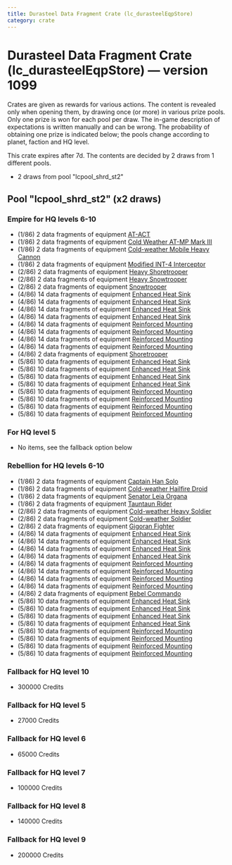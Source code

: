 ```yaml
---
title: Durasteel Data Fragment Crate (lc_durasteelEqpStore)
category: crate
---
```


# Durasteel Data Fragment Crate (lc_durasteelEqpStore) — version 1099

Crates are given as rewards for various actions. The content is revealed only when opening them, by drawing once (or more) in various prize pools. Only one prize is won for each pool per draw. The in-game description of expectations is written manually and can be wrong. The probability of obtaining one prize is indicated below; the pools change according to planet, faction and HQ level.

This crate expires after 7d. The contents are decided by 2 draws from 1 different pools.
  * 2 draws from pool "lcpool_shrd_st2"

## Pool "lcpool_shrd_st2" (x2 draws)

### Empire for HQ levels 6-10

  * (1/86) 2 data fragments of equipment [AT-ACT](eqpEmpireCargoGreatDane)
  * (1/86) 2 data fragments of equipment [Cold Weather AT-MP Mark III](eqpEmpireArcticATMP)
  * (1/86) 2 data fragments of equipment [Cold-weather Mobile Heavy Cannon](eqpEmpireArcticMHC)
  * (1/86) 2 data fragments of equipment [Modified INT-4 Interceptor](eqpEmpireArcticINT4)
  * (2/86) 2 data fragments of equipment [Heavy Shoretrooper](eqpEmpirePentagonHeavyTrooper)
  * (2/86) 2 data fragments of equipment [Heavy Snowtrooper](eqpEmpireHeavySnowtrooper)
  * (2/86) 2 data fragments of equipment [Snowtrooper](eqpEmpireSnowtrooper)
  * (4/86) 14 data fragments of equipment [Enhanced Heat Sink](eqpEmpireBurstTurretDamage)
  * (4/86) 14 data fragments of equipment [Enhanced Heat Sink](eqpEmpireMortarTurretDamage)
  * (4/86) 14 data fragments of equipment [Enhanced Heat Sink](eqpEmpireRapidFireTurretDamage)
  * (4/86) 14 data fragments of equipment [Enhanced Heat Sink](eqpEmpireRocketTurretDamage)
  * (4/86) 14 data fragments of equipment [Reinforced Mounting](eqpEmpireBurstTurretHealth)
  * (4/86) 14 data fragments of equipment [Reinforced Mounting](eqpEmpireMortarTurretHealth)
  * (4/86) 14 data fragments of equipment [Reinforced Mounting](eqpEmpireRapidFireTurretHealth)
  * (4/86) 14 data fragments of equipment [Reinforced Mounting](eqpEmpireRocketTurretHealth)
  * (4/86) 2 data fragments of equipment [Shoretrooper](eqpEmpirePentagonTrooper)
  * (5/86) 10 data fragments of equipment [Enhanced Heat Sink](eqpEmpireBurstTurretDamage)
  * (5/86) 10 data fragments of equipment [Enhanced Heat Sink](eqpEmpireMortarTurretDamage)
  * (5/86) 10 data fragments of equipment [Enhanced Heat Sink](eqpEmpireRapidFireTurretDamage)
  * (5/86) 10 data fragments of equipment [Enhanced Heat Sink](eqpEmpireRocketTurretDamage)
  * (5/86) 10 data fragments of equipment [Reinforced Mounting](eqpEmpireBurstTurretHealth)
  * (5/86) 10 data fragments of equipment [Reinforced Mounting](eqpEmpireMortarTurretHealth)
  * (5/86) 10 data fragments of equipment [Reinforced Mounting](eqpEmpireRapidFireTurretHealth)
  * (5/86) 10 data fragments of equipment [Reinforced Mounting](eqpEmpireRocketTurretHealth)

### For HQ level 5

  * No items, see the fallback option below

### Rebellion for HQ levels 6-10

  * (1/86) 2 data fragments of equipment [Captain Han Solo](eqpRebelCaptainSolo)
  * (1/86) 2 data fragments of equipment [Cold-weather Hailfire Droid](eqpRebelArcticHailfire)
  * (1/86) 2 data fragments of equipment [Senator Leia Organa](eqpRebelDiplomat)
  * (1/86) 2 data fragments of equipment [Tauntaun Rider](eqpRebelTauntaun)
  * (2/86) 2 data fragments of equipment [Cold-weather Heavy Soldier](eqpRebelEchoBaseHeavySoldier)
  * (2/86) 2 data fragments of equipment [Cold-weather Soldier](eqpRebelEchoBaseSoldier)
  * (2/86) 2 data fragments of equipment [Gigoran Fighter](eqpRebelShaggyAlien)
  * (4/86) 14 data fragments of equipment [Enhanced Heat Sink](eqpRebelBurstTurretDamage)
  * (4/86) 14 data fragments of equipment [Enhanced Heat Sink](eqpRebelMortarTurretDamage)
  * (4/86) 14 data fragments of equipment [Enhanced Heat Sink](eqpRebelRapidFireTurretDamage)
  * (4/86) 14 data fragments of equipment [Enhanced Heat Sink](eqpRebelRocketTurretDamage)
  * (4/86) 14 data fragments of equipment [Reinforced Mounting](eqpRebelBurstTurretHealth)
  * (4/86) 14 data fragments of equipment [Reinforced Mounting](eqpRebelMortarTurretHealth)
  * (4/86) 14 data fragments of equipment [Reinforced Mounting](eqpRebelRapidFireTurretHealth)
  * (4/86) 14 data fragments of equipment [Reinforced Mounting](eqpRebelRocketTurretHealth)
  * (4/86) 2 data fragments of equipment [Rebel Commando](eqpRebelPentagonSoldier)
  * (5/86) 10 data fragments of equipment [Enhanced Heat Sink](eqpRebelBurstTurretDamage)
  * (5/86) 10 data fragments of equipment [Enhanced Heat Sink](eqpRebelMortarTurretDamage)
  * (5/86) 10 data fragments of equipment [Enhanced Heat Sink](eqpRebelRapidFireTurretDamage)
  * (5/86) 10 data fragments of equipment [Enhanced Heat Sink](eqpRebelRocketTurretDamage)
  * (5/86) 10 data fragments of equipment [Reinforced Mounting](eqpRebelBurstTurretHealth)
  * (5/86) 10 data fragments of equipment [Reinforced Mounting](eqpRebelMortarTurretHealth)
  * (5/86) 10 data fragments of equipment [Reinforced Mounting](eqpRebelRapidFireTurretHealth)
  * (5/86) 10 data fragments of equipment [Reinforced Mounting](eqpRebelRocketTurretHealth)

### Fallback for HQ level 10

  * 300000 Credits

### Fallback for HQ level 5

  * 27000 Credits

### Fallback for HQ level 6

  * 65000 Credits

### Fallback for HQ level 7

  * 100000 Credits

### Fallback for HQ level 8

  * 140000 Credits

### Fallback for HQ level 9

  * 200000 Credits